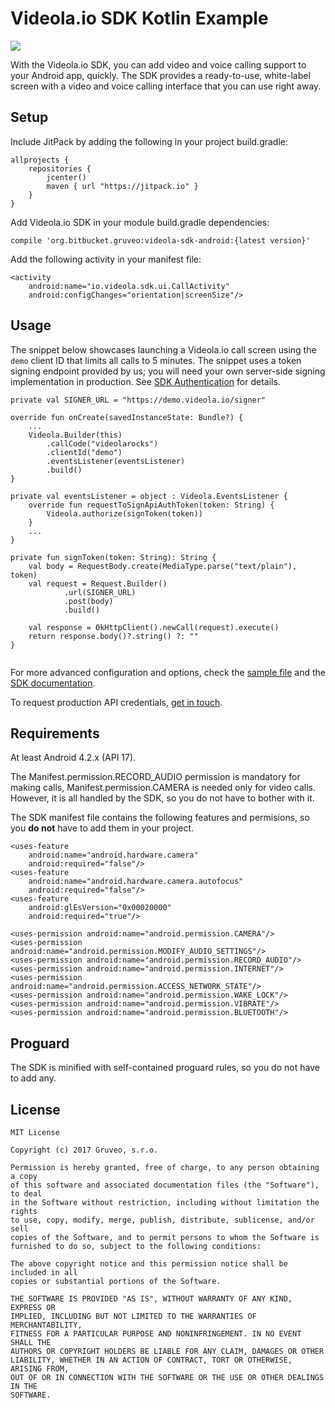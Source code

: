 Videola.io SDK Kotlin Example
=====

[![](https://jitpack.io/v/org.bitbucket.gruveo/videola-sdk-android.svg)](https://jitpack.io/#org.bitbucket.gruveo/videola-sdk-android)

With the Videola.io SDK, you can add video and voice calling support to your Android app, quickly. The SDK provides a ready-to-use, white-label screen with a video and voice calling interface that you can use right away.

Setup
-----
Include JitPack by adding the following in your project build.gradle:

```
allprojects {
    repositories {
        jcenter()
        maven { url "https://jitpack.io" }
    }
}
```

Add Videola.io SDK in your module build.gradle dependencies:

```
compile 'org.bitbucket.gruveo:videola-sdk-android:{latest version}'
```

Add the following activity in your manifest file:

```
<activity
    android:name="io.videola.sdk.ui.CallActivity"
    android:configChanges="orientation|screenSize"/>
```

Usage
-----
The snippet below showcases launching a Videola.io call screen using the `demo` client ID that limits all calls to 5 minutes. The snippet uses a token signing endpoint provided by us; you will need your own server-side signing implementation in production. See [SDK Authentication](https://videola.io/docs/android-sdk/authentication/) for details.

```
private val SIGNER_URL = "https://demo.videola.io/signer"

override fun onCreate(savedInstanceState: Bundle?) {
    ...    
    Videola.Builder(this)
        .callCode("videolarocks")
        .clientId("demo")
        .eventsListener(eventsListener)
        .build()
}
    
private val eventsListener = object : Videola.EventsListener {
    override fun requestToSignApiAuthToken(token: String) {
        Videola.authorize(signToken(token))
    }
    ...
}

private fun signToken(token: String): String {
    val body = RequestBody.create(MediaType.parse("text/plain"), token)
    val request = Request.Builder()
            .url(SIGNER_URL)
            .post(body)
            .build()

    val response = OkHttpClient().newCall(request).execute()
    return response.body()?.string() ?: ""
}
    
```

For more advanced configuration and options, check the <a href="https://github.com/Gruveo/videola-android-sdk-examples/blob/master/app/src/main/kotlin/videola/sample/MainActivity.kt">sample file</a> and the [SDK documentation](https://videola.io/docs/android-sdk/).

To request production API credentials, <a href="https://videola.io/signup/">get in touch</a>.

Requirements
------------
At least Android 4.2.x (API 17).

The Manifest.permission.RECORD_AUDIO permission is mandatory for making calls, Manifest.permission.CAMERA is needed only for video calls. However, it is all handled by the SDK, so you do not have to bother with it.

The SDK manifest file contains the following features and permisions, so you <b>do not</b> have to add them in your project.

```
<uses-feature
    android:name="android.hardware.camera"
    android:required="false"/>
<uses-feature
    android:name="android.hardware.camera.autofocus"
    android:required="false"/>
<uses-feature
    android:glEsVersion="0x00020000"
    android:required="true"/>

<uses-permission android:name="android.permission.CAMERA"/>
<uses-permission android:name="android.permission.MODIFY_AUDIO_SETTINGS"/>
<uses-permission android:name="android.permission.RECORD_AUDIO"/>
<uses-permission android:name="android.permission.INTERNET"/>
<uses-permission android:name="android.permission.ACCESS_NETWORK_STATE"/>
<uses-permission android:name="android.permission.WAKE_LOCK"/>
<uses-permission android:name="android.permission.VIBRATE"/>
<uses-permission android:name="android.permission.BLUETOOTH"/>
```

Proguard
--------
The SDK is minified with self-contained proguard rules, so you do not have to add any.

License
-------
```
MIT License

Copyright (c) 2017 Gruveo, s.r.o.

Permission is hereby granted, free of charge, to any person obtaining a copy
of this software and associated documentation files (the "Software"), to deal
in the Software without restriction, including without limitation the rights
to use, copy, modify, merge, publish, distribute, sublicense, and/or sell
copies of the Software, and to permit persons to whom the Software is
furnished to do so, subject to the following conditions:

The above copyright notice and this permission notice shall be included in all
copies or substantial portions of the Software.

THE SOFTWARE IS PROVIDED "AS IS", WITHOUT WARRANTY OF ANY KIND, EXPRESS OR
IMPLIED, INCLUDING BUT NOT LIMITED TO THE WARRANTIES OF MERCHANTABILITY,
FITNESS FOR A PARTICULAR PURPOSE AND NONINFRINGEMENT. IN NO EVENT SHALL THE
AUTHORS OR COPYRIGHT HOLDERS BE LIABLE FOR ANY CLAIM, DAMAGES OR OTHER
LIABILITY, WHETHER IN AN ACTION OF CONTRACT, TORT OR OTHERWISE, ARISING FROM,
OUT OF OR IN CONNECTION WITH THE SOFTWARE OR THE USE OR OTHER DEALINGS IN THE
SOFTWARE.
```
